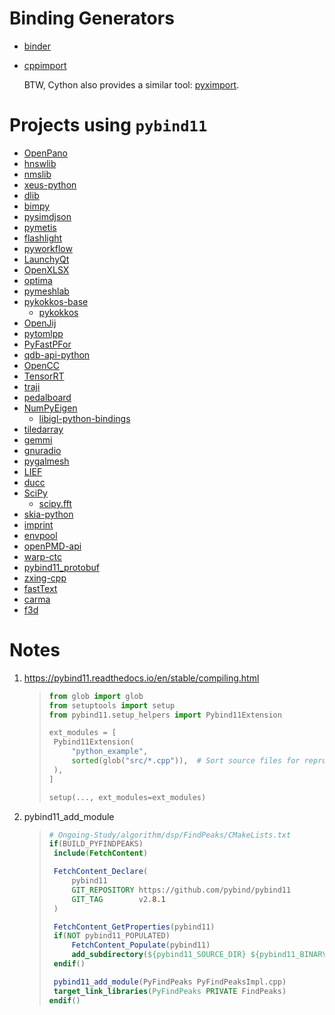 Binding Generators
====

* [binder](https://github.com/RosettaCommons/binder)

* [cppimport](https://github.com/tbenthompson/cppimport)
  
  BTW, Cython also provides a similar tool: [pyximport](https://github.com/cython/cython/tree/master/pyximport).

Projects using `pybind11`
====

* [OpenPano](https://github.com/ppwwyyxx/OpenPano/blob/master/src/python/pybind.cc)
* [hnswlib](https://github.com/nmslib/hnswlib)
* [nmslib](https://github.com/nmslib/nmslib)
* [xeus-python](https://github.com/QuantStack/xeus-python)
* [dlib](https://github.com/davisking/dlib/blob/master/setup.py)
* [bimpy](https://github.com/podgorskiy/bimpy)
* [pysimdjson](https://github.com/TkTech/pysimdjson)
* [pymetis](https://github.com/inducer/pymetis)
* [flashlight](https://github.com/flashlight/flashlight/tree/master/bindings/python)
* [pyworkflow](https://github.com/sogou/pyworkflow)
* [LaunchyQt](https://github.com/samsonwang/LaunchyQt)
* [OpenXLSX](https://github.com/troldal/OpenXLSX/tree/master/Python)
* [optima](https://github.com/reaktoro/optima/blob/master/python/bindings/CMakeLists.txt)
* [pymeshlab](https://github.com/cnr-isti-vclab/PyMeshLab/tree/master/src/pymeshlab)
* [pykokkos-base](https://github.com/kokkos/pykokkos-base)
  - [pykokkos](https://github.com/kokkos/pykokkos)
* [OpenJij](https://github.com/OpenJij/OpenJij/tree/master/openjij)
* [pytomlpp](https://github.com/bobfang1992/pytomlpp)
* [PyFastPFor](https://github.com/searchivarius/PyFastPFor)
* [qdb-api-python](https://github.com/bureau14/qdb-api-python)
* [OpenCC](https://github.com/BYVoid/OpenCC/blob/master/src/py_opencc.cpp)
* [TensorRT](https://github.com/NVIDIA/TensorRT/tree/main/python)
* [traji](https://github.com/cmpute/traji)
* [pedalboard](https://github.com/spotify/pedalboard)
* [NumPyEigen](https://github.com/fwilliams/numpyeigen)
  - [libigl-python-bindings](https://github.com/libigl/libigl-python-bindings)
* [tiledarray](https://github.com/ValeevGroup/tiledarray)
* [gemmi](https://github.com/project-gemmi/gemmi)
* [gnuradio](https://github.com/gnuradio/gnuradio)
* [pygalmesh](https://github.com/meshpro/pygalmesh)
* [LIEF](https://github.com/lief-project/LIEF)
* [ducc](https://github.com/mreineck/ducc)
* [SciPy](https://github.com/scipy/scipy/blob/main/scipy/spatial/src/distance_pybind.cpp)
  * [scipy.fft](https://github.com/scipy/scipy/blob/main/scipy/fft/_pocketfft/pypocketfft.cxx)
* [skia-python](https://github.com/kyamagu/skia-python)
* [imprint](https://github.com/Confirm-Solutions/imprint)
* [envpool](https://github.com/sail-sg/envpool)
* [openPMD-api](https://github.com/openPMD/openPMD-api)
* [warp-ctc](https://github.com/SeanNaren/warp-ctc)
* [pybind11_protobuf](https://github.com/pybind/pybind11_protobuf)
* [zxing-cpp](https://github.com/zxing-cpp/zxing-cpp/blob/master/wrappers/python/zxing.cpp)
* [fastText](https://github.com/facebookresearch/fastText)
* [carma](https://github.com/RUrlus/carma)
* [f3d](https://github.com/f3d-app/f3d)

# Notes

1. https://pybind11.readthedocs.io/en/stable/compiling.html
   
   > ```python
   > from glob import glob
   > from setuptools import setup
   > from pybind11.setup_helpers import Pybind11Extension
   > 
   > ext_modules = [
   >  Pybind11Extension(
   >      "python_example",
   >      sorted(glob("src/*.cpp")),  # Sort source files for reproducibility
   >  ),
   > ]
   > 
   > setup(..., ext_modules=ext_modules)
   > ```

2. pybind11_add_module
   
   > ```cmake
   > # Ongoing-Study/algorithm/dsp/FindPeaks/CMakeLists.txt
   > if(BUILD_PYFINDPEAKS)
   >  include(FetchContent)
   > 
   >  FetchContent_Declare(
   >      pybind11
   >      GIT_REPOSITORY https://github.com/pybind/pybind11
   >      GIT_TAG        v2.8.1
   >  )
   > 
   >  FetchContent_GetProperties(pybind11)
   >  if(NOT pybind11_POPULATED)
   >      FetchContent_Populate(pybind11)
   >      add_subdirectory(${pybind11_SOURCE_DIR} ${pybind11_BINARY_DIR})
   >  endif()
   > 
   >  pybind11_add_module(PyFindPeaks PyFindPeaksImpl.cpp)
   >  target_link_libraries(PyFindPeaks PRIVATE FindPeaks)
   > endif()
   > ```
   >
   > 
